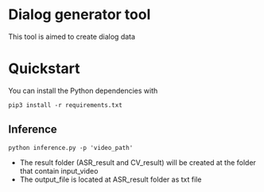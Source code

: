 # Dialog generator tool
This tool is aimed to create dialog data

# Quickstart
You can install the Python dependencies with
```
pip3 install -r requirements.txt
```

## Inference

```
python inference.py -p 'video_path'
```

- The result folder (ASR_result and CV_result) will be created at the folder that contain input_video
- The output_file is located at ASR_result folder as txt file
